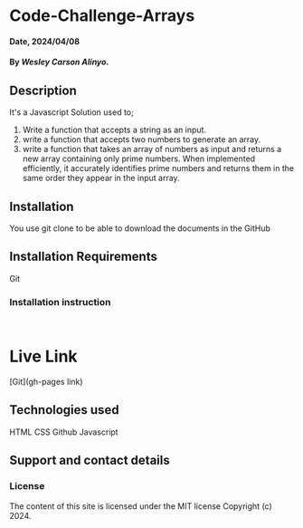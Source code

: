# Code-Challenge-Arrays
#### Date, 2024/04/08

#### By *Wesley Carson Alinyo.*

## Description
It's a Javascript Solution used to;
1. Write a function that accepts a string as an input.
2. write a function that accepts two numbers to generate an array.
3. write a function that takes an array of numbers as input and returns a new array containing only prime numbers. When implemented efficiently, it accurately identifies prime numbers and returns them in the same order they appear in the input array.

## Installation
You use git clone to be able to download the documents in the GitHub

## Installation Requirements
Git

### Installation instruction
```


```

# Live Link
[Git](gh-pages link)

## Technologies used
HTML
CSS
Github
Javascript

## Support and contact details


### License
The content of this site is licensed under the MIT license
Copyright (c) 2024.
